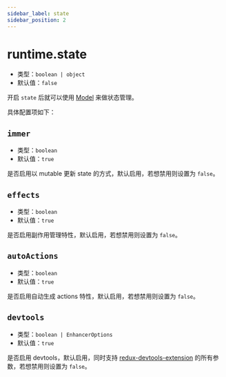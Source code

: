 ```yaml
---
sidebar_label: state
sidebar_position: 2
---
```


# runtime.state



- 类型：`boolean | object`
- 默认值：`false`

开启 `state` 后就可以使用 [Model](/docs/guides/features/model/quick-start) 来做状态管理。


具体配置项如下：

## `immer`

- 类型：`boolean`
- 默认值：`true`

是否启用以 mutable 更新 state 的方式，默认启用，若想禁用则设置为 `false`。

## `effects`

- 类型：`boolean`
- 默认值：`true`

是否启用副作用管理特性，默认启用，若想禁用则设置为 `false`。

## `autoActions`

- 类型：`boolean`
- 默认值：`true`

是否启用自动生成 actions 特性，默认启用，若想禁用则设置为 `false`。


## `devtools`

- 类型：`boolean | EnhancerOptions`
- 默认值：`true`

是否启用 devtools，默认启用，同时支持 [redux-devtools-extension](https://github.com/zalmoxisus/redux-devtools-extension/blob/master/docs/API/Arguments.md) 的所有参数，若想禁用则设置为 `false`。

